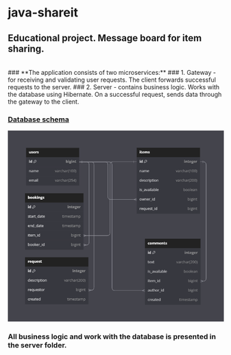# java-shareit
## **Educational project. Message board for item sharing.**
<br />
### **The application consists of two microservices:**
### 1. Gateway - for receiving and validating user requests. The client forwards successful requests to the server.
### 2. Server - contains business logic. Works with the database using Hibernate. On a successful request, sends data through the gateway to the client. 

### [**Database schema**](https://dbdiagram.io/d/64d10c9502bd1c4a5e5fae17)
![Database Image](DBschema.png)

### All business logic and work with the database is presented in the server folder.
